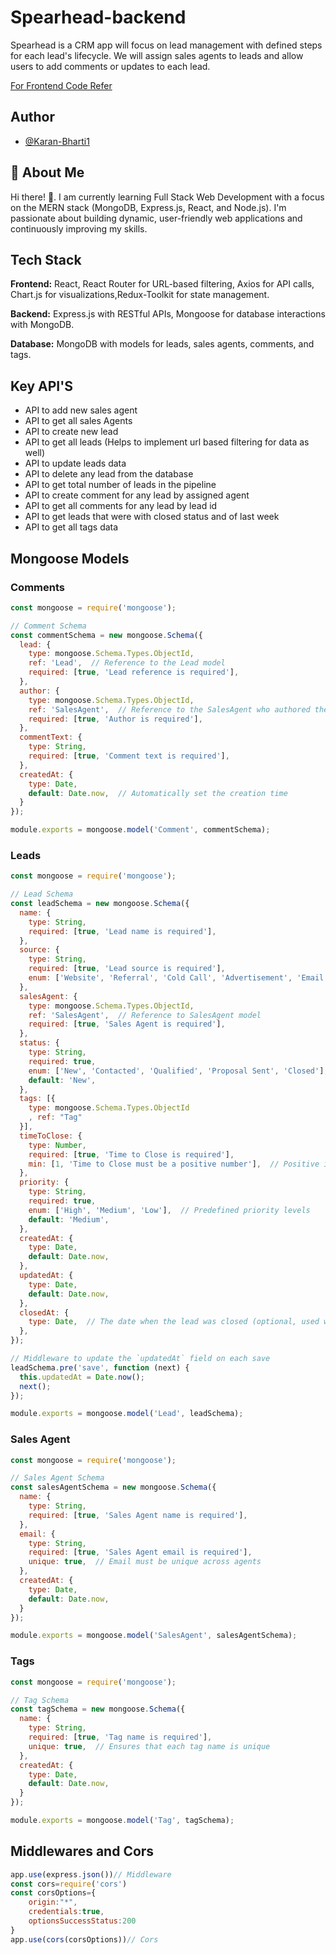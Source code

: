 # Spearhead-backend

Spearhead is a CRM app will focus on lead management with defined steps for each lead's lifecycle.
We will assign sales agents to leads and allow users to add comments or updates to each lead.

[For Frontend Code Refer](https://github.com/Karan-Bharti1/Spearhead)

## Author

- [@Karan-Bharti1](https://github.com/Karan-Bharti1)



## 🚀 About Me
Hi there! 👋.
I am currently learning Full Stack Web Development with a focus on the MERN stack (MongoDB, Express.js, React, and Node.js). I'm passionate about building dynamic, user-friendly web applications and continuously improving my skills.

## Tech Stack

**Frontend:** React, React Router for URL-based filtering, Axios for API calls, Chart.js for visualizations,Redux-Toolkit for state management.

**Backend:** Express.js with RESTful APIs, Mongoose for database interactions with MongoDB.

**Database:** MongoDB with models for leads, sales agents, comments, and tags.

## Key API'S

- API to add new sales agent
- API to get all sales Agents
- API to create new lead
- API to get all leads (Helps to implement url based filtering for data as well)
- API to update leads data
- API to delete any lead from the database
- API to get total number of leads in the pipeline
- API to create comment for any lead by assigned agent
- API to get all comments for any lead by lead id
- API to get leads that were with closed status and of last week
- API to get all tags data


## Mongoose Models

### Comments

```javascript
const mongoose = require('mongoose');

// Comment Schema
const commentSchema = new mongoose.Schema({
  lead: {
    type: mongoose.Schema.Types.ObjectId,
    ref: 'Lead',  // Reference to the Lead model
    required: [true, 'Lead reference is required'],
  },
  author: {
    type: mongoose.Schema.Types.ObjectId,
    ref: 'SalesAgent',  // Reference to the SalesAgent who authored the comment
    required: [true, 'Author is required'],
  },
  commentText: {
    type: String,
    required: [true, 'Comment text is required'],
  },
  createdAt: {
    type: Date,
    default: Date.now,  // Automatically set the creation time
  }
});

module.exports = mongoose.model('Comment', commentSchema);

```

  ### Leads

```javascript
const mongoose = require('mongoose');

// Lead Schema
const leadSchema = new mongoose.Schema({
  name: {
    type: String,
    required: [true, 'Lead name is required'],
  },
  source: {
    type: String,
    required: [true, 'Lead source is required'],
    enum: ['Website', 'Referral', 'Cold Call', 'Advertisement', 'Email', 'Other'],  // Predefined lead sources
  },
  salesAgent: {
    type: mongoose.Schema.Types.ObjectId,
    ref: 'SalesAgent',  // Reference to SalesAgent model
    required: [true, 'Sales Agent is required'],
  },
  status: {
    type: String,
    required: true,
    enum: ['New', 'Contacted', 'Qualified', 'Proposal Sent', 'Closed'],  // Predefined lead statuses
    default: 'New',
  },
  tags: [{
    type: mongoose.Schema.Types.ObjectId
    , ref: "Tag"  
  }],
  timeToClose: {
    type: Number,
    required: [true, 'Time to Close is required'],
    min: [1, 'Time to Close must be a positive number'],  // Positive integer validation
  },
  priority: {
    type: String,
    required: true,
    enum: ['High', 'Medium', 'Low'],  // Predefined priority levels
    default: 'Medium',
  },
  createdAt: {
    type: Date,
    default: Date.now,
  },
  updatedAt: {
    type: Date,
    default: Date.now,
  },
  closedAt: {
    type: Date,  // The date when the lead was closed (optional, used when status is "Closed")
  },
});

// Middleware to update the `updatedAt` field on each save
leadSchema.pre('save', function (next) {
  this.updatedAt = Date.now();
  next();
});

module.exports = mongoose.model('Lead', leadSchema);

```

### Sales Agent

```javascript
const mongoose = require('mongoose');

// Sales Agent Schema
const salesAgentSchema = new mongoose.Schema({
  name: {
    type: String,
    required: [true, 'Sales Agent name is required'],
  },
  email: {
    type: String,
    required: [true, 'Sales Agent email is required'],
    unique: true,  // Email must be unique across agents
  },
  createdAt: {
    type: Date,
    default: Date.now,
  }
});

module.exports = mongoose.model('SalesAgent', salesAgentSchema);

```

### Tags

```javascript
const mongoose = require('mongoose');

// Tag Schema
const tagSchema = new mongoose.Schema({
  name: {
    type: String,
    required: [true, 'Tag name is required'],
    unique: true,  // Ensures that each tag name is unique
  },
  createdAt: {
    type: Date,
    default: Date.now,
  }
});

module.exports = mongoose.model('Tag', tagSchema);

```

## Middlewares and Cors

```javascript
app.use(express.json())// Middleware
const cors=require('cors')
const corsOptions={
    origin:"*",
    credentials:true,
    optionsSuccessStatus:200
}
app.use(cors(corsOptions))// Cors
```
